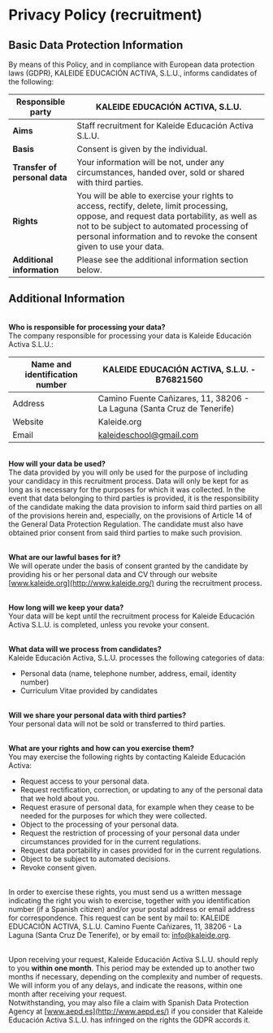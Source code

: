 # Privacy Policy (recruitment)

## Basic Data Protection Information

By means of this Policy, and in compliance with European data protection laws (GDPR), KALEIDE EDUCACIÓN ACTIVA, S.L.U., informs candidates of the following:

| **Responsible party**         | KALEIDE EDUCACIÓN ACTIVA, S.L.U.                                                                                                                                                                                                                            |
| ----------------------------- | ----------------------------------------------------------------------------------------------------------------------------------------------------------------------------------------------------------------------------------------------------------- |
| **Aims**                      | Staff recruitment for Kaleide Educación Activa S.L.U.                                                                                                                                                                                                       |
| **Basis**                     | Consent is given by the individual.                                                                                                                                                                                                                         |
| **Transfer of personal data** | Your information will be not, under any circumstances, handed over, sold or shared with third parties.                                                                                                                                                      |
| **Rights**                    | You will be able to exercise your rights to access, rectify, delete, limit processing, oppose, and request data portability, as well as not to be subject to automated processing of personal information and to revoke the consent given to use your data. |
| **Additional information**    | Please see the additional information section below.                                                                                                                                                                                                        |

## **Additional Information**

\
**Who is responsible for processing your data?**\
The company responsible for processing your data is Kaleide Educación Activa S.L.U.:

| Name and identification number | KALEIDE EDUCACIÓN ACTIVA, S.L.U. - B76821560                            |
| ------------------------------ | ----------------------------------------------------------------------- |
| Address                        | Camino Fuente Cañizares, 11, 38206 - La Laguna (Santa Cruz de Tenerife) |
| Website                        | Kaleide.org                                                             |
| Email                          | kaleideschool@gmail.com                                                 |

\
**How will your data be used?**\
The data provided by you will only be used for the purpose of including your candidacy in this recruitment process. Data will only be kept for as long as is necessary for the purposes for which it was collected. In the event that data belonging to third parties is provided, it is the responsibility of the candidate making the data provision to inform said third parties on all of the provisions herein and, especially, on the provisions of Article 14 of the General Data Protection Regulation. The candidate must also have obtained prior consent from said third parties to make such provision.

\
**What are our lawful bases for it?**\
We will operate under the basis of consent granted by the candidate by providing his or her personal data and CV through our website [www.kaleide.org](http://www.kaleide.org/) during the recruitment process.

\
**How long will we keep your data?**\
Your data will be kept until the recruitment process for Kaleide Educación Activa S.L.U. is completed, unless you revoke your consent.

\
**What data will we process from candidates?**\
Kaleide Educación Activa, S.L.U. processes the following categories of data:

* Personal data (name, telephone number, address, email, identity number)
* Curriculum Vitae provided by candidates

\
**Will we share your personal data with third parties?**\
Your personal data will not be sold or transferred to third parties.

\
**What are your rights and how can you exercise them?**\
You may exercise the following rights by contacting Kaleide Educación Activa:

* Request access to your personal data.
* Request rectification, correction, or updating to any of the personal data that we hold about you.
* Request erasure of personal data, for example when they cease to be needed for the purposes for which they were collected.
* Object to the processing of your personal data.
* Request the restriction of processing of your personal data under circumstances provided for in the current regulations.
* Request data portability in cases provided for in the current regulations.
* Object to be subject to automated decisions.
* Revoke consent given.

\
In order to exercise these rights, you must send us a written message indicating the right you wish to exercise, together with you identification number (if a Spanish citizen) and/or your postal address or email address for correspondence. This request can be sent by mail to: KALEIDE EDUCACIÓN ACTIVA, S.L.U. Camino Fuente Cañizares, 11, 38206 - La Laguna (Santa Cruz De Tenerife), or by email to: info@kaleide.org.

\
Upon receiving your request, Kaleide Educación Activa S.L.U. should reply to you **within one month**. This period may be extended up to another two months if necessary, depending on the complexity and number of requests. We will inform you of any delays, and indicate the reasons, within one month after receiving your request.\
Notwithstanding, you may also file a claim with Spanish Data Protection Agency at [www.aepd.es](http://www.aepd.es/) if you consider that Kaleide Educación Activa S.L.U. has infringed on the rights the GDPR accords it.
